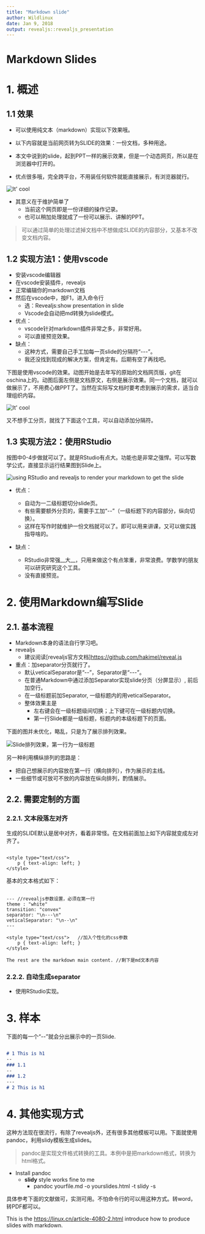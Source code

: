 ```yaml
---
title: "Markdown slide"
author: Wildlinux
date: Jan 9, 2018
output: revealjs::revealjs_presentation
---
```


<style type="text/css">
    p { text-align: left; }
</style>

<h1> Markdown Slides </h1>

# 1. 概述

## 1.1 效果

- 可以使用纯文本（markdown）实现以下效果哦。
- 以下内容就是当前网页转为SLIDE的效果：一份文档，多种用途。

- 本文中说到的slide，起到PPT一样的展示效果，但是一个动态网页，所以是在浏览器中打开的。
- 优点很多哦，完全跨平台，不用装任何软件就能直接展示，有浏览器就行。

![It' cool ](./DR/Md_slides.gif)

- 其意义在于维护简单了
  - 当前这个网页即是一份详细的操作记录。
  - 也可以稍加处理就成了一份可以展示、讲解的PPT。

> 可以通过简单的处理过滤掉文档中不想做成SLIDE的内容部分，又基本不改变文档内容。 

## 1.2 实现方法1：使用vscode 

- 安装vscode编辑器
- 在vscode安装插件，revealjs
- 正常编辑你的markdown文档
- 然后在vscode中，按F1，进入命令行
    - 选：Revealjs:show presentation in slide
    - Vscode会自动把md转换为slide模式。
- 优点：
  - vscode针对markdown插件非常之多，非常好用。
  - 可以直接预览效果。
- 缺点：
  - 这种方式，需要自己手工加每一页slide的分隔符“---”。
  - 我还没找到现成的解决方案，但肯定有。后期有空了再找吧。

下图是使用vscode的效果。动图开始是去年写的原始的文档网页版，git在oschina上的。动图后面左侧是文档原文，右侧是展示效果。同一个文档，就可以做展示了，不用费心做PPT了。当然在实际写文档时要考虑到展示的需求，适当合理组织内容。

![It' cool ](./DR/vscode.gif)

又不想手工分页，就找了下面这个工具，可以自动添加分隔符。

## 1.3 实现方法2：使用RStudio

按图中0-4步做就可以了。就是RStudio有点大。功能也是非常之强悍。可以写数学公式，直接显示运行结果图到Slide上。

![using RStudio and revealjs to render your markdown to get the slide ](./DR/RStudio.jpg)

- 优点：
  - 自动为一二级标题切分slide页。
  - 有些需要额外分页的，需要手工加“--”（一级标题下的内容部分，纵向切换）。
  - 这样在写作时就维护一份文档就可以了。即可以用来讲课，又可以做实践指导啥的。
 
- 缺点：
  - RStudio非常强__大__，只用来做这个有点笨重，非常浪费。学数学的朋友可以研究研究这个工具。
  - 没有直接预览。
  
# 2. 使用Markdown编写Slide

## 2.1. 基本流程

- Markdown本身的语法自行学习吧。
- revealjs
  - 建议阅读[revealjs官方文档]<https://github.com/hakimel/reveal.js>
- 重点：加separator分页就行了。
    - 默认veticalSeparator是“--”，Separator是“---”。
    - 在普通Markdown中通过添加Separator实现slide分页（分屏显示）, 前后加空行。
    - 在一级标题前加Separator, 一级标题内的用veticalSeparator。
    - 整体效果主是
      - 左右键会在一级标题级间切换；上下键可在一级标题内切换。
      - 第一行Slide都是一级标题，标题内的本级标题下的页面。

下面的图并未优化，略乱，只是为了展示排列效果。

![Slide排列效果，第一行为一级标题 ](./DR/Markdown_slides.png)

另一种利用横纵排列的思路是：

- 把自己想展示的内容放在第一行（横向排列），作为展示的主线。
- 一些细节或可放可不放的内容放在纵向排列，酌情展示。

## 2.2. 需要定制的方面

### 2.2.1. 文本段落左对齐

生成的SLIDE默认是居中对齐，看着非常怪。在文档前面加上如下内容就变成左对齐了。

```

<style type="text/css">
    p { text-align: left; }
</style>

```

基本的文本格式如下：

```

--- //revealjs参数设置，必须在第一行
theme : "white"
transition: "convex"
separator: "\n---\n"
veticalSeparator: "\n--\n"
---

<style type="text/css">   //加入个性化的css参数
    p { text-align: left; }
</style>

The rest are the markdown main content. //剩下是md文本内容

```

### 2.2.2. 自动生成separator

- 使用RStudio实现。

# 3. 样本

下面的每一个“--”就会分出展示中的一页Slide.

```markdown

# 1 This is h1
--
### 1.1
--
### 1.2 
---
# 2 This is h1

```
# 4. 其他实现方式

这种方法现在很流行，有除了revealjs外，还有很多其他模板可以用。下面就使用pandoc，利用slidy模板生成slides。

> pandoc是实现文件格式转换的工具。本例中是把markdown格式，转换为html格式。

- Install  pandoc
    - **slidy** style works fine to me
        - pandoc yourfile.md -o yourslides.html -t slidy -s

具体参考下面的文献做可，实测可用。不怕命令行的可以用这种方式。转word，转PDF都可以。

This is the <https://linux.cn/article-4080-2.html> introduce how to produce slides with markdown.


